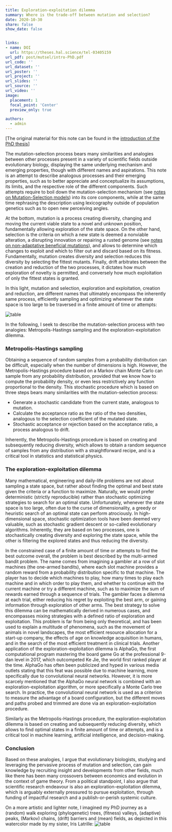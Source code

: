 ```yaml
---
title: Exploration-exploitation dilemma
summary: Where is the trade-off between mutation and selection? 
date: 2020-10-30
share: false
show_date: false


links:
- name: DOI
  url: https://theses.hal.science/tel-03405159
url_pdf: post/mutsel/intro-PhD.pdf
url_code: ''
url_dataset: ''
url_poster: ''
url_project: ''
url_slides: ''
url_source: ''
url_video: ''
image:
  placement: 1
  focal_point: 'Center'
  preview_only: true

authors:
  - admin
---
```


[The original material for this note can be found in the [introduction of the PhD thesis](/post/mutsel)]

The mutation-selection process bears many similarities and analogies between other processes present in a variety of scientific fields outside evolutionary biology, displaying the same underlying mechanism and emerging properties, though with different names and aspirations.
This note is an attempt to describe analogous processes and their emerging properties, such as to better appreciate and conceptualize its assumptions, its limits, and the respective role of the different components.
Such attempts require to boil down the mutation-selection mechanism (see [notes on Mutation-Selection models](/post/mutsel)) into its core components, while at the same time rephrasing the description using lexicography outside of population genetics such as to open new perceiving angles.

At the bottom, mutation is a process creating diversity, changing and moving the current viable state to a novel and unknown position, fundamentally allowing exploration of the state space.
On the other hand, selection is the criteria on which a new state is deemed a nonviable alteration, a disrupting innovation or repairing a rusted genome (see [notes on non-adaptative beneficial mutations](/post/selcoeff)), and allows to determine which changes to exploit and which to filter out and discard based on its fitness.
Fundamentally, mutation creates diversity and selection reduces this diversity by selecting the fittest mutants.
Finally, drift arbitrates between the creation and reduction of the two processes, it dictates how much exploration of novelty is permitted, and conversely how much exploitation of only the fittest states is granted.

In this light, mutation and selection, exploration and exploitation, creation and reduction, are different names that ultimately encompass the inherently same process, efficiently sampling and optimizing whenever the state space is too large to be traversed in a finite amount of time or attempts:

![table](/post/exploration-exploitation/table.png)

In the following, I seek to describe the mutation-selection process with two analogies: Metropolis-Hastings sampling and the exploration-exploitation dilemma.

### Metropolis-Hastings sampling

Obtaining a sequence of random samples from a probability distribution can be difficult, especially when the number of dimensions is high.
However, the Metropolis-Hastings procedure based on a Markov chain Monte Carlo can sample from any probability distribution, provided that we know how to compute the probability density, or even less restrictively any function proportional to the density.
This stochastic procedure which is based on three steps bears many similarities with the mutation-selection process:
 - Generate a stochastic candidate from the current state, analogous to mutation.
 - Calculate the acceptance ratio as the ratio of the two densities, analogous to the selection coefficient of the mutated state.
 - Stochastic acceptance or rejection based on the acceptance ratio, a process analogous to drift.

Inherently, the Metropolis-Hastings procedure is based on creating and subsequently reducing diversity, which allows to obtain a random sequence of samples from any distribution with a straightforward recipe, and is a critical
tool in statistics and statistical physics.

### The exploration-exploitation dilemma
Many mathematical, engineering and daily-life problems are not about sampling a state space, but rather about finding the optimal and best state given the criteria or a function to maximize.
Naturally, we would prefer deterministic (strictly reproducible) rather than stochastic optimizing strategies to search for an optimal state.
Unfortunately, whenever the state space is too large, often due to the curse of dimensionality, a greedy or heuristic search of an optimal state can perform atrociously.
In high-dimensional space, stochastic optimization tools have been deemed very valuable, such as stochastic gradient descent or so-called evolutionary algorithms.
Inherently, they are based on two processes, one is stochastically creating diversity and exploring the state space, while the other is filtering the explored states and thus reducing the diversity.

In the constrained case of a finite amount of time or attempts to find the best outcome overall, the problem is best described by the multi-armed bandit problem.
The name comes from imagining a gambler at a row of slot machines (the one-armed bandits), where each slot machine provides a random reward from a probability distribution specific to that machine. The player has to decide which machines to play, how many times to play each machine and in which order to play them, and whether to continue with the current machine or try a different machine, such as to maximize the sum of rewards earned through a sequence of trials.
The gambler faces a dilemma at each trial, either reducing his regret by exploiting the best arm, or gaining information through exploration of other arms.
The best strategy to solve this dilemma can be mathematically derived in numerous cases, and encompasses mixing strategies with a defined ratio of exploration and exploitation.
This problem is far from being only theoretical, and has been used to explain a multitude of phenomena, such as the movement of animals in novel landscapes, the most efficient resource allocation for a start-up company, the effects of age on knowledge acquisition in humans, and in the search of the most efficient treatment in clinical trials.
Another application of the exploration-exploitation dilemma is AlphaGo, the first computational program mastering the board game Go at the professional 9-dan level in 2017, which outcompeted Ke Jie, the world first ranked player at the time.
AlphaGo has often been publicized and hyped in various media outlets stating that this feat was possible due to machine learning, more specifically due to convolutional neural networks.
However, it is more scarcely mentioned that the AlphaGo neural network is combined with an exploration-exploitation algorithm, or more specifically a Monte Carlo tree search.
In practice, the convolutional neural network is used as a criterion to measure the advantage of a board configuration, but the different moves and paths probed and trimmed are done via an exploration-exploitation procedure.

Similarly as the Metropolis-Hastings procedure, the exploration-exploitation dilemma is based on creating and subsequently reducing diversity, which allows to find optimal states in a finite amount of time or attempts, and is a critical tool in machine learning, artificial intelligence, and decision-making.

### Conclusion

Based on these analogies, I argue that evolutionary biologists, studying and leveraging the pervasive process of mutation and selection, can gain knowledge by recruiting insight and developments from other fields, much like there has been many crossovers between economics and evolution in the context of game theory.
From a political standpoint, I also argue that scientific research endeavour is also an exploration-exploitation dilemma, which is arguably externally pressured to pursue exploitation, through funding of impactful research and a publish-or-perish systemic culture.

On a more artistic and lighter note, I imagined my PhD journey as a (random) walk exploring (phylogenetic) trees, (fitness) valleys, (adaptive) peaks, (Markov) chains, (drift) barriers and (mean) fields, as depicted in this watercolor made by my sister, Iris Latrille:
![table](/post/exploration-exploitation/preface.png)
